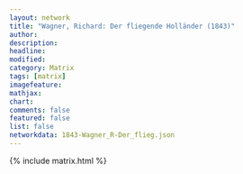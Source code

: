 ```yaml
---
layout: network
title: "Wagner, Richard: Der fliegende Holländer (1843)"
author:
description:
headline:
modified:
category: Matrix
tags: [matrix]
imagefeature: 
mathjax: 
chart: 
comments: false
featured: false
list: false
networkdata: 1843-Wagner_R-Der_flieg.json
---
```

{% include matrix.html %}
